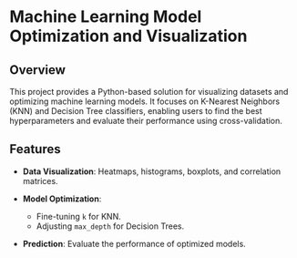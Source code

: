 # Machine Learning Model Optimization and Visualization

## Overview

This project provides a Python-based solution for visualizing datasets and optimizing machine learning models. It focuses on K-Nearest Neighbors (KNN) and Decision Tree classifiers, enabling users to find the best hyperparameters and evaluate their performance using cross-validation.

## Features

- **Data Visualization**: Heatmaps, histograms, boxplots, and correlation matrices.

- **Model Optimization**:
  - Fine-tuning `k` for KNN.
  - Adjusting `max_depth` for Decision Trees.

- **Prediction**: Evaluate the performance of optimized models.
